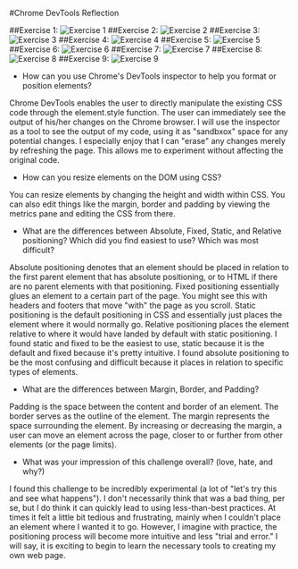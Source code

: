 #Chrome DevTools Reflection

##Exercise 1:
![Exercise 1](../imgs/3.4_1.png)
##Exercise 2:
![Exercise 2](../imgs/3.4_2.png)
##Exercise 3:
![Exercise 3](../imgs/3.4_3.png)
##Exercise 4:
![Exercise 4](../imgs/3.4_4.png)
##Exercise 5:
![Exercise 5](../imgs/3.4_5.png)
##Exercise 6:
![Exercise 6](../imgs/3.4_6.png)
##Exercise 7:
![Exercise 7](../imgs/3.4_7.png)
##Exercise 8:
![Exercise 8](../imgs/3.4_8.png)
##Exercise 9:
![Exercise 9](../imgs/3.4_9.png)

- How can you use Chrome's DevTools inspector to help you format or position elements?

Chrome DevTools enables the user to directly manipulate the existing CSS code through the element.style function. The user can immediately see the output of his/her changes on the Chrome browser. I will use the inspector as a tool to see the output of my code, using it as "sandbxox" space for any potential changes. I especially enjoy that I can "erase" any changes merely by refreshing the page. This allows me to experiment without affecting the original code.

- How can you resize elements on the DOM using CSS?

You can resize elements by changing the height and width within CSS. You can also edit things like the margin, border and padding by viewing the metrics pane and editing the CSS from there.

- What are the differences between Absolute, Fixed, Static, and Relative positioning? Which did you find easiest to use? Which was most difficult?

Absolute positioning denotes that an element should be placed in relation to the first parent element that has absolute positioning, or to HTML if there are no parent elements with that positioning. Fixed positioning essentially glues an element to a certain part of the page. You might see this with headers and footers that move "with" the page as you scroll. Static positioning is the default positioning in CSS and essentially just places the element where it would normally go. Relative positioning places the element relative to where it would have landed by default with static positioning. I found static and fixed to be the easiest to use, static because it is the default and fixed because it's pretty intuitive. I found absolute positioning to be the most confusing and difficult because it places in relation to specific types of elements.

- What are the differences between Margin, Border, and Padding?

Padding is the space between the content and border of an element. The border serves as the outline of the element. The margin represents the space surrounding the element. By increasing or decreasing the margin, a user can move an element across the page, closer to or further from other elements (or the page limits).

- What was your impression of this challenge overall? (love, hate, and why?)

I found this challenge to be incredibly experimental (a lot of "let's try this and see what happens"). I don't necessarily think that was a bad thing, per se, but I do think it can quickly lead to using less-than-best practices. At times it felt a little bit tedious and frustrating, mainly when I couldn't place an element where I wanted it to go. However, I imagine with practice, the positioning process will become more intuitive and less "trial and error." I will say, it is exciting to begin to learn the necessary tools to creating my own web page.
